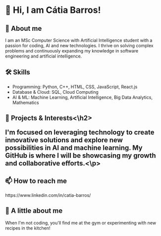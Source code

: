 <h1>👋 Hi, I am Cátia Barros!</h1>

<h2>👀 About me</h2>
<p> I am an MSc Computer Science with Artificial Intelligence student with a passion for coding, AI and new technologies. I thrive on solving complex problems and continuously expanding my knowledge in software engineering and artificial intelligence.</p>

<h2>🛠️ Skills</h2>
<ul>
  <li>Programming: Python, C++, HTML, CSS, JavaScript, React.js</li>
  <li>Database & Cloud: SQL, Cloud Computing</li>
  <li>AI & ML: Machine Learning, Artificial Intelligence, Big Data Analytics, Mathematics</li>
</ul>

<h2>📂 Projects & Interests<\h2>
<p>I'm focused on leveraging technology to create innovative solutions and explore new possibilities in AI and machine learning. My GitHub is where I will be showcasing my growth and collaborative efforts.<\p>

<h2>📫 How to reach me</h2>
https://www.linkedin.com/in/catia-barros/

<h2>🌟 A little about me</h2>
<p>When I'm not coding, you'll find me at the gym or experimenting with new recipes in the kitchen!</p>
